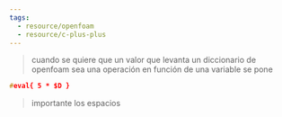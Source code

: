 ```yaml
---
tags:
  - resource/openfoam
  - resource/c-plus-plus
---
```

> cuando se quiere que un valor que levanta un diccionario de openfoam sea una operación en función de una variable se pone
```c++
#eval{ 5 * $D }
```
> importante los espacios